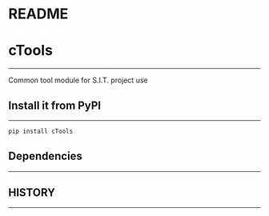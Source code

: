 README
===========================

# cTools
---

Common tool module for S.I.T. project use

## Install it from PyPI
---

```bash
pip install cTools
```

## Dependencies
---

## HISTORY
---
